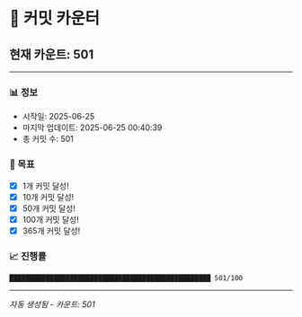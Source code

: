 # 🔢 커밋 카운터

## 현재 카운트: 501

---

### 📊 정보
- 시작일: 2025-06-25
- 마지막 업데이트: 2025-06-25 00:40:39
- 총 커밋 수: 501

### 🎯 목표
- [x] 1개 커밋 달성!
- [x] 10개 커밋 달성!
- [x] 50개 커밋 달성!
- [x] 100개 커밋 달성!
- [x] 365개 커밋 달성!

### 📈 진행률
```
██████████████████████████████████████████████████ 501/100
```

---
*자동 생성됨 - 카운트: 501*
